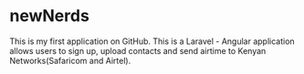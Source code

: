 # newNerds
This is my first application on GitHub. This is a Laravel - Angular 
application allows users to sign up, upload contacts and send 
airtime to Kenyan Networks(Safaricom and Airtel).
